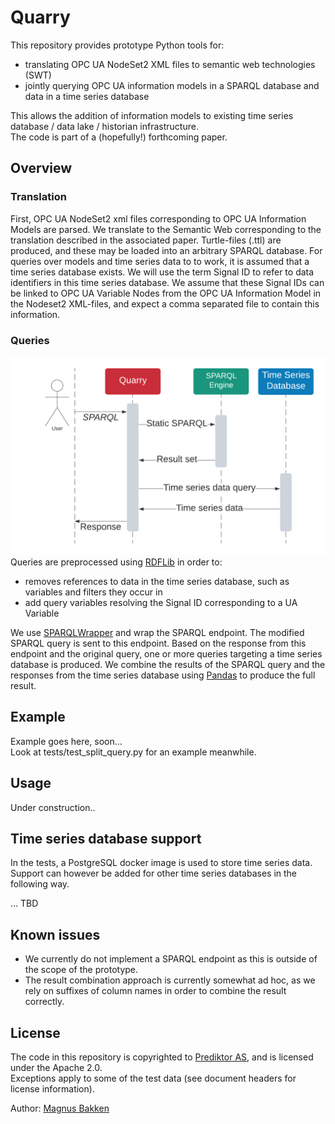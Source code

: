 # Quarry
This repository provides prototype Python tools for: 
- translating OPC UA NodeSet2 XML files to semantic web technologies (SWT) 
- jointly querying OPC UA information models in a SPARQL database and data in a time series database

This allows the addition of information models to existing time series database / data lake / historian infrastructure.\
The code is part of a (hopefully!) forthcoming paper. 
## Overview
### Translation
First, OPC UA NodeSet2 xml files corresponding to OPC UA Information Models are parsed. We translate to the Semantic Web corresponding to the translation described in the associated paper. 
Turtle-files (.ttl) are produced, and these may be loaded into an arbitrary SPARQL database. For queries over models and time series data to to work, it is assumed that a time series database exists. 
We will use the term Signal ID to refer to data identifiers in this time series database. We assume that these Signal IDs can be linked to OPC UA Variable Nodes from the OPC UA Information Model in the Nodeset2 XML-files, and expect a comma separated file to contain this information.
### Queries
![](images/sequence.png)\
Queries are preprocessed using [RDFLib](https://github.com/RDFLib/rdflib) in order to: 
- removes references to data in the time series database, such as variables and filters they occur in
- add query variables resolving the Signal ID corresponding to a UA Variable

We use [SPARQLWrapper](https://github.com/RDFLib/sparqlwrapper) and wrap the SPARQL endpoint. 
The modified SPARQL query is sent to this endpoint. Based on the response from this endpoint and the original query, one or more queries targeting a time series database is produced.
We combine the results of the SPARQL query and the responses from the time series database using [Pandas](https://github.com/pandas-dev/pandas) to produce the full result.
## Example
Example goes here, soon...\
Look at tests/test_split_query.py for an example meanwhile. 

## Usage
Under construction..
## Time series database support
In the tests, a PostgreSQL docker image is used to store time series data.
Support can however be added for other time series databases in the following way. 

... TBD

## Known issues
- We currently do not implement a SPARQL endpoint as this is outside of the scope of the prototype. 
- The result combination approach is currently somewhat ad hoc, as we rely on suffixes of column names in order to combine the result correctly. 
## License
The code in this repository is copyrighted to [Prediktor AS](http://prediktor.com), and is licensed under the Apache 2.0. \
Exceptions apply to some of the test data (see document headers for license information). 

Author:
[Magnus Bakken](mba@prediktor.com)

